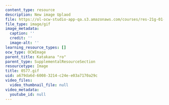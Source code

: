 ```yaml
---
content_type: resource
description: New image Uplaod
file: https://ol-ocw-studio-app-qa.s3.amazonaws.com/courses/res-21g-01-kana-spring-2010/a679da6d60083214c24ee03a7170a29c_0577.gif
file_type: image/gif
image_metadata:
  caption: ''
  credit: ''
  image-alt: ''
learning_resource_types: []
ocw_type: OCWImage
parent_title: Katakana "ro"
parent_type: SupplementalResourceSection
resourcetype: Image
title: 0577.gif
uid: a679da6d-6008-3214-c24e-e03a7170a29c
video_files:
  video_thumbnail_file: null
video_metadata:
  youtube_id: null
---
```

